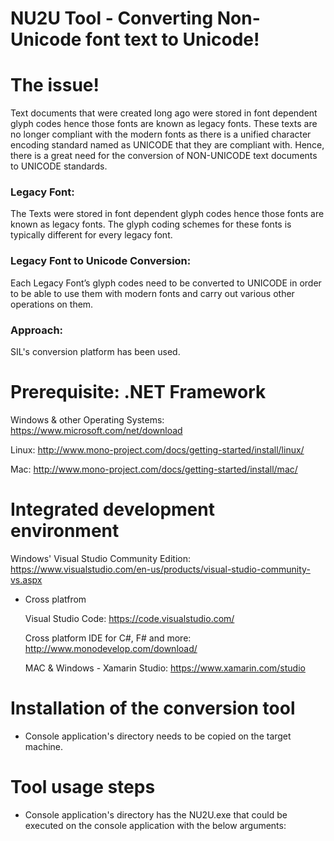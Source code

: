 # NU2U Tool - Converting Non-Unicode font text to Unicode!

# The issue!
Text documents that were created long ago were stored in font dependent glyph codes hence those fonts are known as legacy fonts. These texts are no longer compliant with the modern fonts as there is a unified character encoding standard named as UNICODE that they are compliant with. Hence, there is a great need for the conversion of NON-UNICODE text documents to UNICODE standards.

### Legacy Font:
The Texts were stored in font dependent glyph codes hence those fonts are known as legacy fonts. The glyph coding schemes for these fonts is typically different for every legacy font.

### Legacy Font to Unicode Conversion:
Each Legacy Font’s glyph codes need to be converted to UNICODE in order to be able to use them with modern fonts and carry out various other operations on them.

### Approach:
SIL's conversion platform has been used.

# Prerequisite: .NET Framework

Windows & other Operating Systems: https://www.microsoft.com/net/download

Linux: http://www.mono-project.com/docs/getting-started/install/linux/

Mac: http://www.mono-project.com/docs/getting-started/install/mac/

# Integrated development environment

Windows' Visual Studio Community Edition: https://www.visualstudio.com/en-us/products/visual-studio-community-vs.aspx

- Cross platfrom

   Visual Studio Code: https://code.visualstudio.com/

   Cross platform IDE for C#, F# and more: http://www.monodevelop.com/download/

   MAC & Windows - Xamarin Studio: https://www.xamarin.com/studio

# Installation of the conversion tool

- Console application's directory needs to be copied on the target machine.

# Tool usage steps

- Console application's directory has the NU2U.exe that could be executed on the console application with the below arguments:


